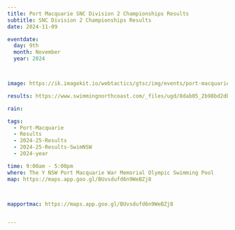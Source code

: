 ```yaml
---
title: Port Macquarie SNC Division 2 Championships Results
subtitle: SNC Division 2 Championships Results
date: 2024-11-09

eventdate:
  day: 9th
  month: November
  year: 2024



image: https://ik.imagekit.io/webtactics/gtsc/img/events/port-macquarie-swimming-club-600x400.jpg

results: https://www.swimmingnorthcoast.com/_files/ugd/8dab05_2b98bd2dbc194a6988c4e7918d19c206.pdf

rain:

tags:
  - Port-Macquarie
  - Results
  - 2024-25-Results
  - 2024-25-Results-SwimNSW
  - 2024-year

time: 9:00am - 5:00pm
where: The Y NSW Port Macquarie War Memorial Olympic Swimming Pool
map: https://maps.app.goo.gl/BUvsdufd6n9WeBZj8



mapportmac: https://maps.app.goo.gl/BUvsdufd6n9WeBZj8


---
```





